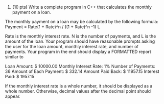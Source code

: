 1. (10 pts) Write a complete program in C++ that calculates the monthly payment on a loan.

The monthly payment on a loan may be calculated by the following formula:
Payment = Rate(1 + Rate)^n / ((1 + Rate)^n -1) L
          


Rate is the monthly interest rate. N is the number of payments, and L is the amount of the loan. Your program should have reasonable prompts asking the user for the loan amount, monthly interest rate, and number of payments. Your program in the end should display a FORMATTED report similar to

Loan Amount:               $     10000.00
Monthly Interest Rate:                 1%
Number of Payments:                    36
Amount of Each Payment:    $       332.14
Amount Paid Back:          $     11957.15
Interest Paid:             $      1957.15
 

If the monthly interest rate is a whole number, it should be displayed as a whole number. Otherwise, decimal values after the decimal point should appear.
